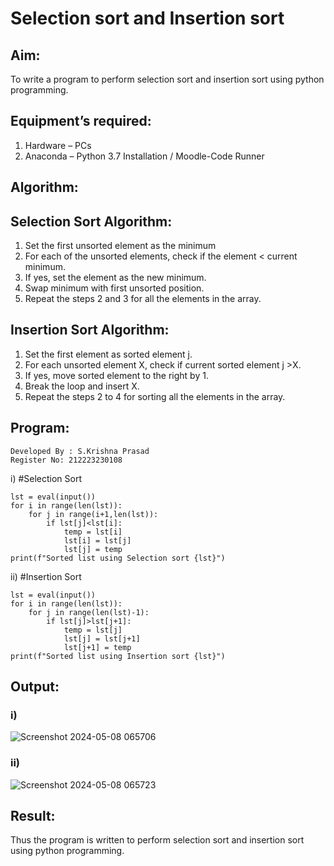 # Selection sort and Insertion sort
## Aim:
To write a program to perform selection sort and insertion sort using python programming.
## Equipment’s required:
1.	Hardware – PCs
2.	Anaconda – Python 3.7 Installation / Moodle-Code Runner
## Algorithm:
## Selection Sort Algorithm:
1.	Set the first unsorted element as the minimum
2.	For each of the unsorted elements, check if the element < current minimum.
3.	If yes, set the element as the new minimum.
4.	Swap minimum with first unsorted position.
5.	Repeat the steps 2 and 3 for all the elements in the array.
## Insertion Sort Algorithm:
1.	Set the first element as sorted element j.
2.	For each unsorted element X, check if current sorted element j >X.
3.	If yes, move sorted element to the right by 1.
4.	Break the loop and insert X.
5.	Repeat the steps 2 to 4 for sorting all the elements in the array.
## Program:
```
Developed By : S.Krishna Prasad
Register No: 212223230108
```
i)	#Selection Sort
```
lst = eval(input())
for i in range(len(lst)):
    for j in range(i+1,len(lst)):
        if lst[j]<lst[i]:
            temp = lst[i]
            lst[i] = lst[j]
            lst[j] = temp
print(f"Sorted list using Selection sort {lst}")

```
ii)	#Insertion Sort
```
lst = eval(input())
for i in range(len(lst)):
    for j in range(len(lst)-1):
        if lst[j]>lst[j+1]:
            temp = lst[j]
            lst[j] = lst[j+1]
            lst[j+1] = temp
print(f"Sorted list using Insertion sort {lst}")

```

## Output:
### i)
![Screenshot 2024-05-08 065706](https://github.com/KrishnaPrasad148/Sorting-Algorithms/assets/147332763/8c4f519a-22c7-4296-ae21-ef07301f4f8f)


### ii)
![Screenshot 2024-05-08 065723](https://github.com/KrishnaPrasad148/Sorting-Algorithms/assets/147332763/e966b229-a54d-4111-bc68-3402cd698b76)





## Result:
Thus the program is written to perform selection sort and insertion sort using python programming.
